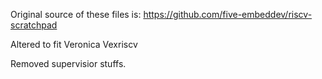 Original source of these files is:
https://github.com/five-embeddev/riscv-scratchpad

Altered to fit Veronica Vexriscv

Removed supervisior stuffs.
